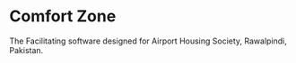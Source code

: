 # Comfort Zone
The Facilitating software designed for Airport Housing Society, Rawalpindi, Pakistan.
